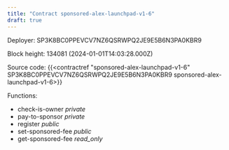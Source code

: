 ```yaml
---
title: "Contract sponsored-alex-launchpad-v1-6"
draft: true
---
```

Deployer: SP3K8BC0PPEVCV7NZ6QSRWPQ2JE9E5B6N3PA0KBR9


 



Block height: 134081 (2024-01-01T14:03:28.000Z)

Source code: {{<contractref "sponsored-alex-launchpad-v1-6" SP3K8BC0PPEVCV7NZ6QSRWPQ2JE9E5B6N3PA0KBR9 sponsored-alex-launchpad-v1-6>}}

Functions:

* check-is-owner _private_
* pay-to-sponsor _private_
* register _public_
* set-sponsored-fee _public_
* get-sponsored-fee _read_only_
